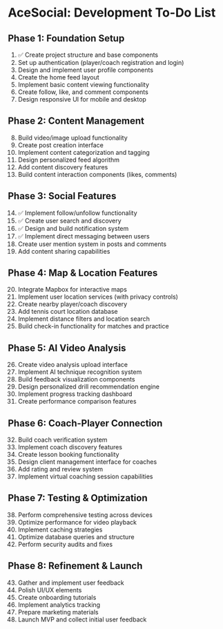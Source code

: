
# AceSocial: Development To-Do List

## Phase 1: Foundation Setup
1. ✅ Create project structure and base components
2. Set up authentication (player/coach registration and login)
3. Design and implement user profile components
4. Create the home feed layout
5. Implement basic content viewing functionality
6. Create follow, like, and comment components
7. Design responsive UI for mobile and desktop

## Phase 2: Content Management
8. Build video/image upload functionality
9. Create post creation interface
10. Implement content categorization and tagging
11. Design personalized feed algorithm
12. Add content discovery features
13. Build content interaction components (likes, comments)

## Phase 3: Social Features
14. ✅ Implement follow/unfollow functionality
15. ✅ Create user search and discovery
16. ✅ Design and build notification system
17. ✅ Implement direct messaging between users
18. Create user mention system in posts and comments
19. Add content sharing capabilities

## Phase 4: Map & Location Features
20. Integrate Mapbox for interactive maps
21. Implement user location services (with privacy controls)
22. Create nearby player/coach discovery
23. Add tennis court location database
24. Implement distance filters and location search
25. Build check-in functionality for matches and practice

## Phase 5: AI Video Analysis
26. Create video analysis upload interface
27. Implement AI technique recognition system
28. Build feedback visualization components
29. Design personalized drill recommendation engine
30. Implement progress tracking dashboard
31. Create performance comparison features

## Phase 6: Coach-Player Connection
32. Build coach verification system
33. Implement coach discovery features
34. Create lesson booking functionality
35. Design client management interface for coaches
36. Add rating and review system
37. Implement virtual coaching session capabilities

## Phase 7: Testing & Optimization
38. Perform comprehensive testing across devices
39. Optimize performance for video playback
40. Implement caching strategies
41. Optimize database queries and structure
42. Perform security audits and fixes

## Phase 8: Refinement & Launch
43. Gather and implement user feedback
44. Polish UI/UX elements
45. Create onboarding tutorials
46. Implement analytics tracking
47. Prepare marketing materials
48. Launch MVP and collect initial user feedback
